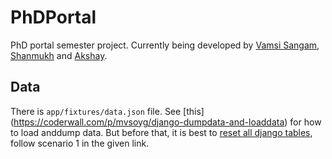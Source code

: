 # PhDPortal
PhD portal semester project. Currently being developed by [Vamsi Sangam](https://github.com/VamsiSangam/), [Shanmukh](https://github.com/bugsurfer) and [Akshay](https://github.com/AkshayChilagani).

## Data

There is ``` app/fixtures/data.json ``` file. See [this] (https://coderwall.com/p/mvsoyg/django-dumpdata-and-loaddata) for how to load anddump data.
But before that, it is best to [reset all django tables](https://simpleisbetterthancomplex.com/tutorial/2016/07/26/how-to-reset-migrations.html), follow scenario 1 in the given link.